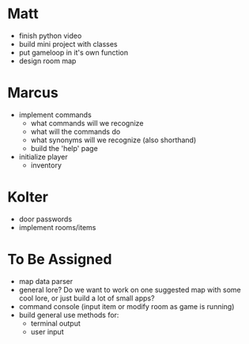 # Matt
* finish python video
* build mini project with classes
* put gameloop in it's own function
* design room map


# Marcus 
* implement commands
    - what commands will we recognize
    - what will the commands do
    - what synonyms will we recognize (also shorthand)
    - build the 'help' page
* initialize player 
    - inventory 

# Kolter
* door passwords
* implement rooms/items


# To Be Assigned
* map data parser
* general lore? Do we want to work on one suggested map with some cool lore, or just build a lot of small apps?
* command console (input item or modify room as game is running)
* build general use methods for:
    - terminal output
    - user input
